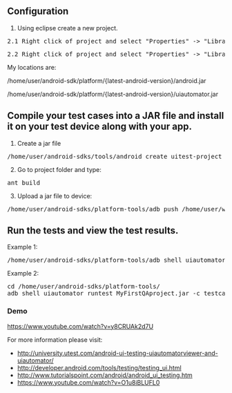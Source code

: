 <h2> Configuration</h2>

1. Using eclipse create a new project.

<pre>
2.1 Right click of project and select "Properties" -> "Libraries" -> "Add library" -> "JUnit" -> "JUnit version 3" -> "Next" -> "Finish"
</pre>

<pre>
2.2 Right click of project and select "Properties" -> "Libraries" -> "Add external JARs" find android-sdk folder and select android.jar and uiautomator.jar
</pre>

My locations are: 

/home/user/android-sdk/platform/{latest-android-version}/android.jar

/home/user/android-sdk/platform/{latest-android-version}/uiautomator.jar

<h2>
Compile your test cases into a JAR file and install it on your test device along with your app.
</h2>

1. Create a jar file
<pre>
/home/user/android-sdks/tools/android create uitest-project -n MyQAProject -t 5 -p /home/user/workspace/Android/AndroidQAFirstProject/
</pre>

2. Go to project folder and type: 
<pre>
ant build
</pre>

3. Upload a jar file to device:
<pre>
/home/user/android-sdks/platform-tools/adb push /home/user/workspace/Android/AndroidQAFirstProject/bin/MyFirstQAproject.jar /data/local/tmp
</pre>

<h2>
Run the tests and view the test results.
</h2>

Example 1: 
<pre>
/home/user/android-sdks/platform-tools/adb shell uiautomator runtest {jar file name}.jar -c {package name}.{class name}
</pre>

Example 2:
<pre>
cd /home/user/android-sdks/platform-tools/
adb shell uiautomator runtest MyFirstQAproject.jar -c testcases.CalculatorTest
</pre>

<h3> Demo </h3>

https://www.youtube.com/watch?v=y8CRUAk2d7U

For more information please visit: 

- http://university.utest.com/android-ui-testing-uiautomatorviewer-and-uiautomator/
- http://developer.android.com/tools/testing/testing_ui.html
- http://www.tutorialspoint.com/android/android_ui_testing.htm
- https://www.youtube.com/watch?v=O1u8iBLUFL0

